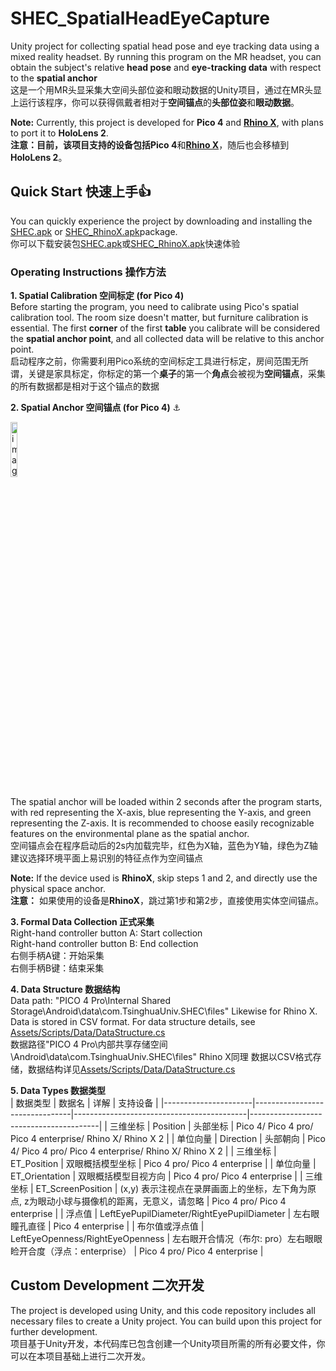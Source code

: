 # SHEC_SpatialHeadEyeCapture
Unity project for collecting spatial head pose and eye tracking data using a mixed reality headset.
By running this program on the MR headset, you can obtain the subject's relative **head pose** and **eye-tracking data** with respect to the **spatial anchor**  
这是一个用MR头显采集大空间头部位姿和眼动数据的Unity项目，通过在MR头显上运行该程序，你可以获得佩戴者相对于**空间锚点**的**头部位姿**和**眼动数据**。

**Note:** Currently, this project is developed for **Pico 4** and [**Rhino X**](https://developer.ximmerse.com/#/), with plans to port it to **HoloLens 2**.  
**注意：**目前，该项目支持的设备包括**Pico 4**和[**Rhino X**](https://developer.ximmerse.com/#/)，随后也会移植到**HoloLens 2**。

## Quick Start 快速上手👍

You can quickly experience the project by downloading and installing the [SHEC.apk](https://github.com/Rausery/SHEC_SpatialHeadEyeCapture/blob/main/Pico4/SHEC.apk) or [SHEC_RhinoX.apk](https://github.com/Rausery/SHEC_SpatialHeadEyeCapture/blob/main/RhinoX/SHEC_RhinoX.apk)package.  
你可以下载安装包[SHEC.apk](https://github.com/Rausery/SHEC_SpatialHeadEyeCapture/blob/main/SHEC.apk)或[SHEC_RhinoX.apk](https://github.com/Rausery/SHEC_SpatialHeadEyeCapture/blob/main/RhinoX/SHEC_RhinoX.apk)快速体验

### Operating Instructions 操作方法

**1. Spatial Calibration 空间标定 (for Pico 4)**  
Before starting the program, you need to calibrate using Pico's spatial calibration tool. The room size doesn't matter, but furniture calibration is essential. The first **corner** of the first **table** you calibrate will be considered the **spatial anchor point**, and all collected data will be relative to this anchor point.  
启动程序之前，你需要利用Pico系统的空间标定工具进行标定，房间范围无所谓，关键是家具标定，你标定的第一个**桌子**的第一个**角点**会被视为**空间锚点**，采集的所有数据都是相对于这个锚点的数据

**2. Spatial Anchor 空间锚点 (for Pico 4)** ⚓
<div>
<img src="https://github.com/Rausery/SHEC_SpatialHeadEyeCapture/Pico4/assets/116069411/2465ec5e-398e-4937-b6d4-1207188bd6ea" alt="image" style="width:15%;" />
</div>

The spatial anchor will be loaded within 2 seconds after the program starts, with red representing the X-axis, blue representing the Y-axis, and green representing the Z-axis. It is recommended to choose easily recognizable features on the environmental plane as the spatial anchor.  
空间锚点会在程序启动后的2s内加载完毕，红色为X轴，蓝色为Y轴，绿色为Z轴  
建议选择环境平面上易识别的特征点作为空间锚点

**Note:** If the device used is **RhinoX**, skip steps 1 and 2, and directly use the physical space anchor.  
**注意：** 如果使用的设备是**RhinoX**，跳过第1步和第2步，直接使用实体空间锚点。

**3. Formal Data Collection 正式采集**  
Right-hand controller button A: Start collection  
Right-hand controller button B: End collection  
右侧手柄A键：开始采集  
右侧手柄B键：结束采集  

**4. Data Structure 数据结构**  
Data path: "PICO 4 Pro\Internal Shared Storage\Android\data\com.TsinghuaUniv.SHEC\files"  Likewise for Rhino X.
Data is stored in CSV format. For data structure details, see [Assets/Scripts/Data/DataStructure.cs](https://github.com/Rausery/SHEC_SpatialHeadEyeCapture/blob/main/Assets/Scripts/Data/DataStructure.cs)  
数据路径"PICO 4 Pro\内部共享存储空间\Android\data\com.TsinghuaUniv.SHEC\files" Rhino X同理 
数据以CSV格式存储，数据结构详见[Assets/Scripts/Data/DataStructure.cs](https://github.com/Rausery/SHEC_SpatialHeadEyeCapture/blob/main/Assets/Scripts/Data/DataStructure.cs)

**5. Data Types 数据类型**  
| 数据类型              | 数据名                          | 详解                                       | 支持设备                                 |
|----------------------|--------------------------------|-------------------------------------------|----------------------------------------|
| 三维坐标              | Position                       | 头部坐标                                   | Pico 4/ Pico 4 pro/ Pico 4 enterprise/ Rhino X/ Rhino X 2 |
| 单位向量              | Direction                      | 头部朝向                                   | Pico 4/ Pico 4 pro/ Pico 4 enterprise/ Rhino X/ Rhino X 2 |
| 三维坐标              | ET_Position                    | 双眼概括模型坐标                           | Pico 4 pro/ Pico 4 enterprise           |
| 单位向量              | ET_Orientation                 | 双眼概括模型目视方向                     | Pico 4 pro/ Pico 4 enterprise           |
| 三维坐标              | ET_ScreenPosition              | (x,y) 表示注视点在录屏画面上的坐标，左下角为原点, z为眼动小球与摄像机的距离，无意义，请忽略     | Pico 4 pro/ Pico 4 enterprise           |
| 浮点值                | LeftEyePupilDiameter/RightEyePupilDiameter | 左右眼瞳孔直径              | Pico 4 enterprise                       |
| 布尔值或浮点值        | LeftEyeOpenness/RightEyeOpenness | 左右眼开合情况（布尔: pro）左右眼眼睑开合度（浮点：enterprise） | Pico 4 pro/ Pico 4 enterprise   |

## Custom Development 二次开发

The project is developed using Unity, and this code repository includes all necessary files to create a Unity project. You can build upon this project for further development.  
项目基于Unity开发，本代码库已包含创建一个Unity项目所需的所有必要文件，你可以在本项目基础上进行二次开发。
